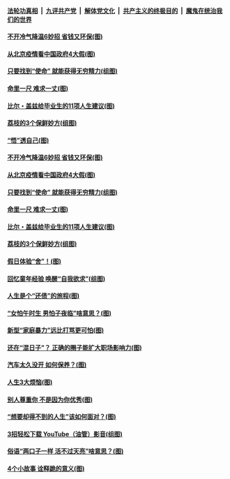 ####  [法轮功真相](../../../../basic/blob/master/README.md?t=06230631) &nbsp;|&nbsp; [九评共产党](../../../../9ping.md/blob/master/README.md?t=06230631) &nbsp;|&nbsp; [解体党文化](../../../../jtdwh.md/blob/master/README.md?t=06230631)  &nbsp;|&nbsp; [共产主义的终极目的](../../../../gczydzjmd.md/blob/master/README.md?t=06230631) &nbsp;|&nbsp; [魔鬼在统治我们的世界](../../../../mgztzwmdsj.md/blob/master/README.md?t=06230631) 

#### [不开冷气降温6妙招 省钱又环保(图)](../pages/p8/937329.md?t=06230631) 

#### [从北京疫情看中国政府4大假(图)](../pages/p8/937196.md?t=06230631) 

#### [只要找到“使命” 就能获得无穷精力(组图)](../pages/p8/937159.md?t=06230631) 

#### [命里一尺 难求一丈(图)](../pages/p8/936782.md?t=06230631) 

#### [比尔・盖兹给毕业生的11项人生建议(图)](../pages/p8/936231.md?t=06230631) 

#### [荔枝的3个保鲜妙方(组图)](../pages/p8/936950.md?t=06230631) 

#### [“悟”透自己(图)](../pages/p8/936972.md?t=06230631) 

#### [不开冷气降温6妙招 省钱又环保(图)](../pages/p8/937329.md?t=06230631) 

#### [从北京疫情看中国政府4大假(图)](../pages/p8/937196.md?t=06230631) 

#### [只要找到“使命” 就能获得无穷精力(组图)](../pages/p8/937159.md?t=06230631) 

#### [命里一尺 难求一丈(图)](../pages/p8/936782.md?t=06230631) 

#### [比尔・盖兹给毕业生的11项人生建议(图)](../pages/p8/936231.md?t=06230631) 

#### [荔枝的3个保鲜妙方(组图)](../pages/p8/936950.md?t=06230631) 

#### [假日体验“舍”！(图)](../pages/p8/937183.md?t=06230631) 

#### [回忆童年经验 唤醒“自我欲求”(组图)](../pages/p8/937082.md?t=06230631) 

#### [人生是个“还债”的旅程(图)](../pages/p8/936768.md?t=06230631) 

#### [“女怕午时生 男怕子夜临”啥意思？(图)](../pages/p8/937081.md?t=06230631) 

#### [新型“家庭暴力”远比打骂更可怕(图)](../pages/p8/936230.md?t=06230631) 

#### [还在“混日子”？ 正确的圈子能扩大职场影响力(图)](../pages/p8/937049.md?t=06230631) 

#### [汽车太久没开 如何保养？(图)](../pages/p8/937035.md?t=06230631) 

#### [人生3大烦恼(图)](../pages/p8/936959.md?t=06230631) 

#### [别人尊重你 不是因为你优秀(图)](../pages/p8/936253.md?t=06230631) 

#### [“想要却得不到的人生”该如何面对？(图)](../pages/p8/936933.md?t=06230631) 

#### [3招轻松下载 YouTube（油管）影音(组图)](../pages/p8/936922.md?t=06230631) 

#### [俗语“两口子一样 活不过天亮”啥意思？(图)](../pages/p8/936917.md?t=06230631) 

#### [4个小故事 诠释跪的意义(图)](../pages/p8/936353.md?t=06230631) 

